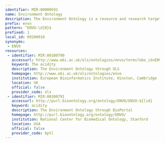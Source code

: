 ```yaml
---
identifier: MIR:00000591
name: Environment Ontology
description: The Environment Ontology is a resource and research target for the semantically controlled description of environmental entities. The ontology's initial aim was the representation of the biomes, environmental features, and environmental materials pertinent to genomic and microbiome-related investigations.
prefix: envo
pattern: ^ENVO:\d{8}$
prefixed: 1
local_id: 09200010
synonyms:
 - ENVO
resources:
 - identifier: MIR:00100790
   accessurl: http://www.ebi.ac.uk/ols/ontologies/envo/terms?obo_id=ENVO:${lid}
   keyword: The acidity
   description: The Environment Ontology through OLS
   homepage: http://www.ebi.ac.uk/ols/ontologies/envo
   institution: European Bioinformatics Institute, Hinxton, Cambridge
   location: UK
   official: false
   provider_code: ols
 - identifier: MIR:00100791
   accessurl: http://purl.bioontology.org/ontology/ENVO/ENVO:${lid}
   keyword: acidity
   description: The Environment Ontology through BioPortal
   homepage: http://purl.bioontology.org/ontology/ENVO/
   institution: National Center for Biomedical Ontology, Stanford
   location: USA
   official: false
   provider_code: bptl
---
```

